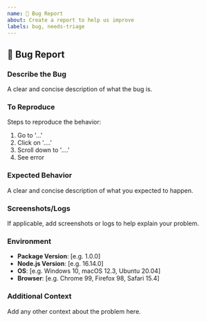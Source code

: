 ```yaml
---
name: 🐛 Bug Report
about: Create a report to help us improve
labels: bug, needs-triage
---
```


## 🐛 Bug Report

### Describe the Bug
A clear and concise description of what the bug is.

### To Reproduce
Steps to reproduce the behavior:
1. Go to '...'
2. Click on '....'
3. Scroll down to '....'
4. See error

### Expected Behavior
A clear and concise description of what you expected to happen.

### Screenshots/Logs
If applicable, add screenshots or logs to help explain your problem.

### Environment
- **Package Version**: [e.g. 1.0.0]
- **Node.js Version**: [e.g. 16.14.0]
- **OS**: [e.g. Windows 10, macOS 12.3, Ubuntu 20.04]
- **Browser**: [e.g. Chrome 99, Firefox 98, Safari 15.4]

### Additional Context
Add any other context about the problem here.
